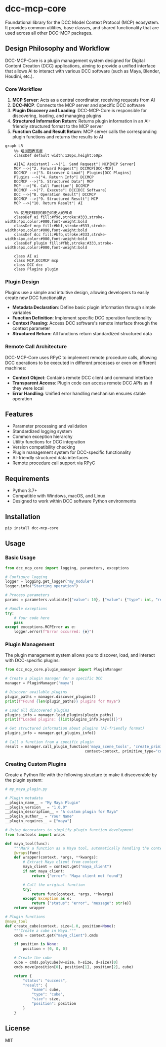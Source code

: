 # dcc-mcp-core

Foundational library for the DCC Model Context Protocol (MCP) ecosystem. It provides common utilities, base classes, and shared functionality that are used across all other DCC-MCP packages.

## Design Philosophy and Workflow

DCC-MCP-Core is a plugin management system designed for Digital Content Creation (DCC) applications, aiming to provide a unified interface that allows AI to interact with various DCC software (such as Maya, Blender, Houdini, etc.).

### Core Workflow

1. **MCP Server**: Acts as a central coordinator, receiving requests from AI
2. **DCC-MCP**: Connects the MCP server and specific DCC software
3. **Plugin Discovery and Loading**: DCC-MCP-Core is responsible for discovering, loading, and managing plugins
4. **Structured Information Return**: Returns plugin information in an AI-friendly structured format to the MCP server
5. **Function Calls and Result Return**: MCP server calls the corresponding plugin functions and returns the results to AI

```mermaid
graph LR
    %% 增加图表宽度
    classDef default width:120px,height:60px
    
    AI[AI Assistant] -->|"1. Send Request"| MCP[MCP Server]
    MCP -->|"2. Forward Request"| DCCMCP[DCC-MCP]
    DCCMCP -->|"3. Discover & Load"| Plugins[DCC Plugins]
    Plugins -->|"4. Return Info"| DCCMCP
    DCCMCP -->|"5. Structured Data"| MCP
    MCP -->|"6. Call Function"| DCCMCP
    DCCMCP -->|"7. Execute"| DCC[DCC Software]
    DCC -->|"8. Operation Result"| DCCMCP
    DCCMCP -->|"9. Structured Result"| MCP
    MCP -->|"10. Return Result"| AI

    %% 使用更鲜明的颜色和更大的节点
    classDef ai fill:#f9d,stroke:#333,stroke-width:4px,color:#000,font-weight:bold
    classDef mcp fill:#bbf,stroke:#333,stroke-width:4px,color:#000,font-weight:bold
    classDef dcc fill:#bfb,stroke:#333,stroke-width:4px,color:#000,font-weight:bold
    classDef plugin fill:#fbb,stroke:#333,stroke-width:4px,color:#000,font-weight:bold

    class AI ai
    class MCP,DCCMCP mcp
    class DCC dcc
    class Plugins plugin
```

### Plugin Design

Plugins use a simple and intuitive design, allowing developers to easily create new DCC functionality:

- **Metadata Declaration**: Define basic plugin information through simple variables
- **Function Definition**: Implement specific DCC operation functionality
- **Context Passing**: Access DCC software's remote interface through the context parameter
- **Structured Return**: All functions return standardized structured data

### Remote Call Architecture

DCC-MCP-Core uses RPyC to implement remote procedure calls, allowing DCC operations to be executed in different processes or even on different machines:

- **Context Object**: Contains remote DCC client and command interface
- **Transparent Access**: Plugin code can access remote DCC APIs as if they were local
- **Error Handling**: Unified error handling mechanism ensures stable operation

## Features

- Parameter processing and validation
- Standardized logging system
- Common exception hierarchy
- Utility functions for DCC integration
- Version compatibility checking
- Plugin management system for DCC-specific functionality
- AI-friendly structured data interfaces
- Remote procedure call support via RPyC

## Requirements

- Python 3.7+
- Compatible with Windows, macOS, and Linux
- Designed to work within DCC software Python environments

## Installation

```bash
pip install dcc-mcp-core
```

## Usage

### Basic Usage

```python
from dcc_mcp_core import logging, parameters, exceptions

# Configure logging
logger = logging.get_logger("my_module")
logger.info("Starting operation")

# Process parameters
params = parameters.validate({"value": 10}, {"value": {"type": int, "required": True}})

# Handle exceptions
try:
    # Your code here
    pass
except exceptions.MCPError as e:
    logger.error(f"Error occurred: {e}")
```

### Plugin Management

The plugin management system allows you to discover, load, and interact with DCC-specific plugins:

```python
from dcc_mcp_core.plugin_manager import PluginManager

# Create a plugin manager for a specific DCC
manager = PluginManager('maya')

# Discover available plugins
plugin_paths = manager.discover_plugins()
print(f"Found {len(plugin_paths)} plugins for Maya")

# Load all discovered plugins
plugins_info = manager.load_plugins(plugin_paths)
print(f"Loaded plugins: {list(plugins_info.keys())}")

# Get structured information about plugins (AI-friendly format)
plugins_info = manager.get_plugins_info()

# Call a function from a specific plugin
result = manager.call_plugin_function('maya_scene_tools', 'create_primitive',
                                    context=context, primitive_type="cube", size=2.0)
```

### Creating Custom Plugins

Create a Python file with the following structure to make it discoverable by the plugin system:

```python
# my_maya_plugin.py

# Plugin metadata
__plugin_name__ = "My Maya Plugin"
__plugin_version__ = "1.0.0"
__plugin_description__ = "A custom plugin for Maya"
__plugin_author__ = "Your Name"
__plugin_requires__ = ["maya"]

# Using decorators to simplify plugin function development
from functools import wraps

def maya_tool(func):
    """Mark a function as a Maya tool, automatically handling the context parameter."""
    @wraps(func)
    def wrapper(context, *args, **kwargs):
        # Extract Maya client from context
        maya_client = context.get("maya_client")
        if not maya_client:
            return {"error": "Maya client not found"}

        # Call the original function
        try:
            return func(context, *args, **kwargs)
        except Exception as e:
            return {"status": "error", "message": str(e)}
    return wrapper

# Plugin functions
@maya_tool
def create_cube(context, size=1.0, position=None):
    """Create a cube in Maya."""
    cmds = context.get("maya_client").cmds

    if position is None:
        position = [0, 0, 0]

    # Create the cube
    cube = cmds.polyCube(w=size, h=size, d=size)[0]
    cmds.move(position[0], position[1], position[2], cube)

    return {
        "status": "success",
        "result": {
            "name": cube,
            "type": "cube",
            "size": size,
            "position": position
        }
    }
```

## License

MIT
